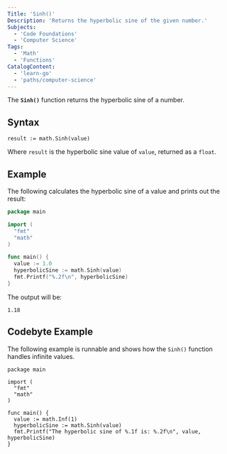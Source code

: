 ```yaml
---
Title: 'Sinh()'
Description: 'Returns the hyperbolic sine of the given number.'
Subjects:
  - 'Code Foundations'
  - 'Computer Science'
Tags:
  - 'Math'
  - 'Functions'
CatalogContent:
  - 'learn-go'
  - 'paths/computer-science'
---
```


The **`Sinh()`** function returns the hyperbolic sine of a number.

## Syntax

```pseudo
result := math.Sinh(value)
```

Where `result` is the hyperbolic sine value of `value`, returned as a `float`.

## Example

The following calculates the hyperbolic sine of a value and prints out the result:

```go
package main

import (
  "fmt"
  "math"
)

func main() {
  value := 1.0
  hyperbolicSine := math.Sinh(value)
  fmt.Printf("%.2f\n", hyperbolicSine)
}
```

The output will be:

```shell
1.18
```

## Codebyte Example

The following example is runnable and shows how the `Sinh()` function handles infinite values.

```codebyte/golang
package main

import (
  "fmt"
  "math"
)

func main() {
  value := math.Inf(1)
  hyperbolicSine := math.Sinh(value)
  fmt.Printf("The hyperbolic sine of %.1f is: %.2f\n", value, hyperbolicSine)
}
```
